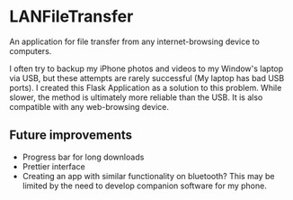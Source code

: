 # LANFileTransfer
An application for file transfer from any internet-browsing device to computers.

I often try to backup my iPhone photos and videos to my Window's laptop via USB, but these attempts are rarely successful (My laptop has bad USB ports).
I created this Flask Application as a solution to this problem.  While slower, the method is ultimately more reliable than the USB.  It is also compatible with any web-browsing device.

## Future improvements
- Progress bar for long downloads
- Prettier interface
- Creating an app with similar functionality on bluetooth?  This may be limited by the need to develop companion software for my phone.
